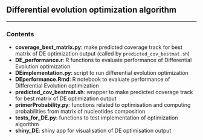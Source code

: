 ## Differential evolution optimization algorithm

***
### Contents
* __coverage_best_matrix.py__: make predicted coverage track for best matrix of DE optimization output (called by `predicted_cov_bestmat.sh`)
* __DE_performance.r__: R functions to evaluate performance of Differential Evolution optimization
* __DEimplementation.py__: script to run differential evolution optimization
* __DEperformance.Rmd__: R notebook to evaluate performance of Differential Evolution optimization
* __predicted_cov_bestmat.sh__: wrapper to make predicted coverage track for best matrix of DE optimization output
* __primerProbability.py__: functions related to optimisation and computing probabilities from matrix of nucleotides composition
* __tests_for_DE.py__: functions to test implementation of optimization algorithm
* __shiny_DE__: shiny app for visualisation of DE optimisation output
